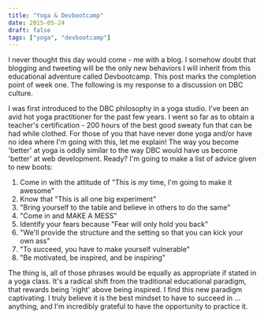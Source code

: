 ```yaml
---
title: "Yoga & Devbootcamp"
date: 2015-05-24
draft: false
tags: ["yoga", "devbootcamp"]
---
```


I never thought this day would come - me with a blog. I somehow doubt that blogging and tweeting will be the only new behaviors I will inherit from this educational adventure called Devbootcamp. This post marks the completion point of week one. The following is my response to a discussion on DBC culture.

I was first introduced to the DBC philosophy in a yoga studio. I've been an avid hot yoga practitioner for the past few years. I went so far as to obtain a teacher's certification - 200 hours of the best good sweaty fun that can be had while clothed. For those of you that have never done yoga and/or have no idea where I'm going with this, let me explain! The way you become 'better' at yoga is oddly similar to the way DBC would have us become 'better' at web development. Ready? I'm going to make a list of advice given to new boots:

1. Come in with the attitude of "This is *my* time, I'm going to make it awesome"
1. Know that "This is all one big experiment"
1. "Bring yourself to the table and believe in others to do the same"
1. "Come in and MAKE A MESS"
1. Identify your fears because "Fear will only hold you back"
1. "We'll provide the structure and the setting so that you can kick your own ass"
1. "To succeed, you have to make yourself vulnerable"
1. "Be motivated, be inspired, and be inspiring"

The thing is, all of those phrases would be equally as appropriate if stated in a yoga class. It's a radical shift from the traditional educational paradigm, that rewards being 'right' above being inspired. I find this new paradigm captivating. I truly believe it is the best mindset to have to succeed in ... anything, and I'm incredibly grateful to have the opportunity to practice it.